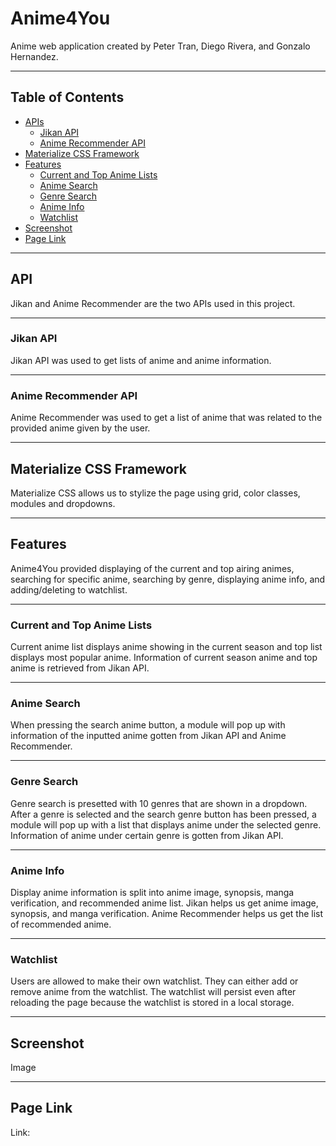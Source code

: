 # Anime4You

Anime web application created by Peter Tran, Diego Rivera, and Gonzalo Hernandez.

---

## Table of Contents

- [APIs](#apis)
  - [Jikan API](#jikan)
  - [Anime Recommender API](#anime-recommender)
- [Materialize CSS Framework](#materialize)
- [Features](#features)
  - [Current and Top Anime Lists](#current-top)
  - [Anime Search](#anime-search)
  - [Genre Search](#genre-search)
  - [Anime Info](#anime-info)
  - [Watchlist](#watchlist)
- [Screenshot](#screenshot)
- [Page Link](#page-link)

---

<a name="apis"></a>

## API

Jikan and Anime Recommender are the two APIs used in this project.

---

<a name="jikan"></a>

### Jikan API

Jikan API was used to get lists of anime and anime information.

---

<a name="anime-recommender"></a>

### Anime Recommender API

Anime Recommender was used to get a list of anime that was related to the provided anime given by the user.

---

<a name="materialize"></a>

## Materialize CSS Framework

Materialize CSS allows us to stylize the page using grid, color classes, modules and dropdowns.

---

<a name="features"></a>

## Features

Anime4You provided displaying of the current and top airing animes, searching for specific anime, searching by genre, displaying anime info, and adding/deleting to watchlist.

---

<a name="current-top"></a>

### Current and Top Anime Lists

Current anime list displays anime showing in the current season and top list displays most popular anime. Information of current season anime and top anime is retrieved from Jikan API.

---

<a name="anime-search"></a>

### Anime Search

When pressing the search anime button, a module will pop up with information of the inputted anime gotten from Jikan API and Anime Recommender.

---

<a name="genre-search"></a>

### Genre Search

Genre search is presetted with 10 genres that are shown in a dropdown. After a genre is selected and the search genre button has been pressed, a module will pop up with a list that displays anime under the selected genre. Information of anime under certain genre is gotten from Jikan API. 

---

<a name="anime-info"></a>

### Anime Info

Display anime information is split into anime image, synopsis, manga verification, and recommended anime list. Jikan helps us get anime image, synopsis, and manga verification. Anime Recommender helps us get the list of recommended anime. 

---

<a name="watchlist"></a>

### Watchlist

Users are allowed to make their own watchlist. They can either add or remove anime from the watchlist. The watchlist will persist even after reloading the page because the watchlist is stored in a local storage.

---

<a name="screenshot"></a>

## Screenshot

Image

---

<a name="page-link"></a>

## Page Link

Link:
